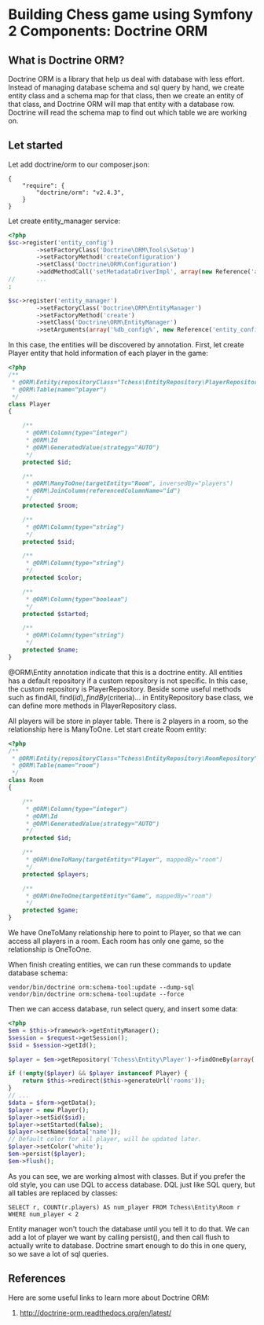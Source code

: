 Building Chess game using Symfony 2 Components: Doctrine ORM
========================================================

What is Doctrine ORM?
-----------------

Doctrine ORM is a library that help us deal with database with less effort.
Instead of managing database schema and sql query by hand, we create entity
class and a schema map for that class, then we create an entity of that class,
and Doctrine ORM will map that entity with a database row. Doctrine will read
the schema map to find out which table we are working on.

Let started
------------

Let add doctrine/orm to our composer.json:

```
{
    "require": {
        "doctrine/orm": "v2.4.3",
    }
}
```

Let create entity_manager service:

```php
<?php
$sc->register('entity_config')
        ->setFactoryClass('Doctrine\ORM\Tools\Setup')
        ->setFactoryMethod('createConfiguration')
        ->setClass('Doctrine\ORM\Configuration')
        ->addMethodCall('setMetadataDriverImpl', array(new Reference('annotation_driver')))
//      ...
;

$sc->register('entity_manager')
        ->setFactoryClass('Doctrine\ORM\EntityManager')
        ->setFactoryMethod('create')
        ->setClass('Doctrine\ORM\EntityManager')
        ->setArguments(array('%db_config%', new Reference('entity_config')));
```

In this case, the entities will be discovered by annotation. First, let create
Player entity that hold information of each player in the game:

```php
<?php
/**
 * @ORM\Entity(repositoryClass="Tchess\EntityRepository\PlayerRepository")
 * @ORM\Table(name="player")
 */
class Player
{

    /**
     * @ORM\Column(type="integer")
     * @ORM\Id
     * @ORM\GeneratedValue(strategy="AUTO")
     */
    protected $id;

    /**
     * @ORM\ManyToOne(targetEntity="Room", inversedBy="players")
     * @ORM\JoinColumn(referencedColumnName="id")
     */
    protected $room;

    /**
     * @ORM\Column(type="string")
     */
    protected $sid;

    /**
     * @ORM\Column(type="string")
     */
    protected $color;

    /**
     * @ORM\Column(type="boolean")
     */
    protected $started;

    /**
     * @ORM\Column(type="string")
     */
    protected $name;
}
```

@ORM\Entity annotation indicate that this is a doctrine entity. All entities
has a default repository if a custom repository is not specific. In this case,
the custom repository is PlayerRepository. Beside some useful methods such as
findAll, find($id), findBy($criteria)... in EntityRepository base class, we
can define more methods in PlayerRepository class.

All players will be store in player table. There is 2 players in a room, so the
relationship here is ManyToOne. Let start create Room entity:

```php
<?php
/**
 * @ORM\Entity(repositoryClass="Tchess\EntityRepository\RoomRepository")
 * @ORM\Table(name="room")
 */
class Room
{

    /**
     * @ORM\Column(type="integer")
     * @ORM\Id
     * @ORM\GeneratedValue(strategy="AUTO")
     */
    protected $id;

    /**
     * @ORM\OneToMany(targetEntity="Player", mappedBy="room")
     */
    protected $players;

    /**
     * @ORM\OneToOne(targetEntity="Game", mappedBy="room")
     */
    protected $game;
}
```

We have OneToMany relationship here to point to Player, so that we can access
all players in a room. Each room has only one game, so the relationship is
OneToOne.

When finish creating entities, we can run these commands to update database
schema:

```
vendor/bin/doctrine orm:schema-tool:update --dump-sql
vendor/bin/doctrine orm:schema-tool:update --force
```

Then we can access database, run select query, and insert some data:

```php
<?php
$em = $this->framework->getEntityManager();
$session = $request->getSession();
$sid = $session->getId();

$player = $em->getRepository('Tchess\Entity\Player')->findOneBy(array('sid' => $sid));

if (!empty($player) && $player instanceof Player) {
    return $this->redirect($this->generateUrl('rooms'));
}
// ...
$data = $form->getData();
$player = new Player();
$player->setSid($sid);
$player->setStarted(false);
$player->setName($data['name']);
// Default color for all player, will be updated later.
$player->setColor('white');
$em->persist($player);
$em->flush();
```

As you can see, we are working almost with classes. But if you prefer the old
style, you can use DQL to access database. DQL just like SQL query, but all
tables are replaced by classes:

```
SELECT r, COUNT(r.players) AS num_player FROM Tchess\Entity\Room r WHERE num_player < 2
```

Entity manager won't touch the database until you tell it to do that. We can add
a lot of player we want by calling persist(), and then call flush to actually
write to database. Doctrine smart enough to do this in one query, so we save
a lot of sql queries.


References
----------

Here are some useful links to learn more about Doctrine ORM:

1. http://doctrine-orm.readthedocs.org/en/latest/
